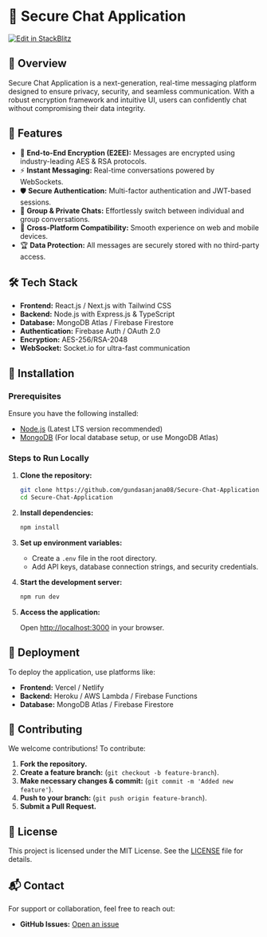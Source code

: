 # 🔐 Secure Chat Application

[![Edit in StackBlitz](https://developer.stackblitz.com/img/open_in_stackblitz.svg)](https://stackblitz.com/~/github.com/gundasanjana08/Secure-Chat-Application)

## 🚀 Overview

Secure Chat Application is a next-generation, real-time messaging platform designed to ensure privacy, security, and seamless communication. With a robust encryption framework and intuitive UI, users can confidently chat without compromising their data integrity.

## 🌟 Features

- 🔑 **End-to-End Encryption (E2EE):** Messages are encrypted using industry-leading AES & RSA protocols.
- ⚡ **Instant Messaging:** Real-time conversations powered by WebSockets.
- 🛡️ **Secure Authentication:** Multi-factor authentication and JWT-based sessions.
- 👥 **Group & Private Chats:** Effortlessly switch between individual and group conversations.
- 📱 **Cross-Platform Compatibility:** Smooth experience on web and mobile devices.
- 🏆 **Data Protection:** All messages are securely stored with no third-party access.

## 🛠️ Tech Stack

- **Frontend:** React.js / Next.js with Tailwind CSS
- **Backend:** Node.js with Express.js & TypeScript
- **Database:** MongoDB Atlas / Firebase Firestore
- **Authentication:** Firebase Auth / OAuth 2.0
- **Encryption:** AES-256/RSA-2048
- **WebSocket:** Socket.io for ultra-fast communication

## 🔧 Installation

### Prerequisites

Ensure you have the following installed:


- [Node.js](https://nodejs.org/) (Latest LTS version recommended)
- [MongoDB](https://www.mongodb.com/) (For local database setup, or use MongoDB Atlas)

### Steps to Run Locally
1. **Clone the repository:**
   ```sh
   git clone https://github.com/gundasanjana08/Secure-Chat-Application.git
   cd Secure-Chat-Application
   ```

2. **Install dependencies:**
   ```sh
   npm install
   ```

3. **Set up environment variables:**

   - Create a `.env` file in the root directory.
   - Add API keys, database connection strings, and security credentials.

5. **Start the development server:**
   ```sh
   npm run dev
   ```

6. **Access the application:**

   Open [http://localhost:3000](http://localhost:3000) in your browser.

## 🚀 Deployment

To deploy the application, use platforms like:

- **Frontend:** Vercel / Netlify
- **Backend:** Heroku / AWS Lambda / Firebase Functions
- **Database:** MongoDB Atlas / Firebase Firestore

## 🤝 Contributing

We welcome contributions! To contribute:
1. **Fork the repository.**
2. **Create a feature branch:** (`git checkout -b feature-branch`).
3. **Make necessary changes & commit:** (`git commit -m 'Added new feature'`).
4. **Push to your branch:** (`git push origin feature-branch`).
5. **Submit a Pull Request.**

## 📜 License

This project is licensed under the MIT License. See the [LICENSE](LICENSE) file for details.

## 📬 Contact

For support or collaboration, feel free to reach out:
- **GitHub Issues:** [Open an issue](https://github.com/gundasanjana08/Secure-Chat-Application/issues)


